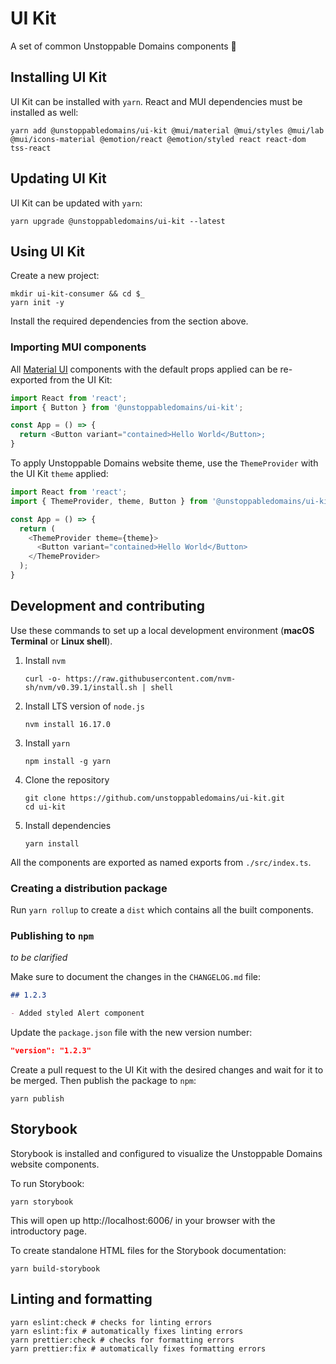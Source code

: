 # UI Kit

A set of common Unstoppable Domains components 🧩

## Installing UI Kit

UI Kit can be installed with `yarn`. React and MUI dependencies must be installed as well:

```shell
yarn add @unstoppabledomains/ui-kit @mui/material @mui/styles @mui/lab @mui/icons-material @emotion/react @emotion/styled react react-dom tss-react 
```

## Updating UI Kit

UI Kit can be updated with `yarn`:

```shell
yarn upgrade @unstoppabledomains/ui-kit --latest
```

## Using UI Kit

Create a new project:

```shell
mkdir ui-kit-consumer && cd $_
yarn init -y
```
Install the required dependencies from the section above.

### Importing MUI components

All [Material UI](https://mui.com/material-ui/getting-started/usage/) components with the default props applied can be re-exported from the UI Kit:

```typescript
import React from 'react';
import { Button } from '@unstoppabledomains/ui-kit';

const App = () => {
  return <Button variant="contained>Hello World</Button>;
}
```

To apply Unstoppable Domains website theme, use the `ThemeProvider` with the UI Kit `theme` applied:

```typescript
import React from 'react';
import { ThemeProvider, theme, Button } from '@unstoppabledomains/ui-kit';

const App = () => {
  return (
    <ThemeProvider theme={theme}>
      <Button variant="contained>Hello World</Button>
    </ThemeProvider>
  );
}
```

## Development and contributing

Use these commands to set up a local development environment (**macOS Terminal**
or **Linux shell**).

1. Install `nvm`

   ```shell
   curl -o- https://raw.githubusercontent.com/nvm-sh/nvm/v0.39.1/install.sh | shell
   ```

2. Install LTS version of `node.js`

   ```shell
   nvm install 16.17.0
   ```

3. Install `yarn`
   ```shell
   npm install -g yarn
   ```
4. Clone the repository

   ```shell
   git clone https://github.com/unstoppabledomains/ui-kit.git
   cd ui-kit
   ```

5. Install dependencies
   ```shell
   yarn install
   ```
   
All the components are exported as named exports from `./src/index.ts`.

### Creating a distribution package

Run `yarn rollup` to create a `dist` which contains all the built components.

### Publishing to `npm`

_to be clarified_

Make sure to document the changes in the `CHANGELOG.md` file:

```markdown
## 1.2.3

- Added styled Alert component
```

Update the `package.json` file with the new version number:

```json
"version": "1.2.3"
```

Create a pull request to the UI Kit with the desired changes and wait for it to be merged. Then publish the package to `npm`:

```shell
yarn publish
```

## Storybook

Storybook is installed and configured to visualize the Unstoppable Domains website components.

To run Storybook:

```shell
yarn storybook
```

This will open up http://localhost:6006/ in your browser with the introductory page.

To create standalone HTML files for the Storybook documentation:

```shell
yarn build-storybook
```

## Linting and formatting

```shell
yarn eslint:check # checks for linting errors
yarn eslint:fix # automatically fixes linting errors
yarn prettier:check # checks for formatting errors
yarn prettier:fix # automatically fixes formatting errors
```
